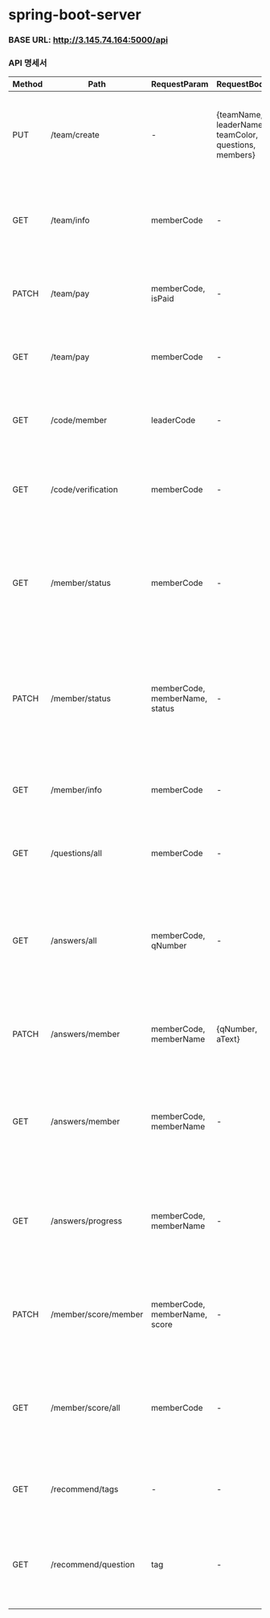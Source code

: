 # spring-boot-server

### BASE URL: http://3.145.74.164:5000/api

### API 명세서
|Method|Path|RequestParam|RequestBody|Return|Summary|
|------|----|------------|-----------|------|-------|
|PUT|/team/create|-|{teamName, leaderName, teamColor, questions, members}|{leaderCode, memberCode}|정보를 받아서 팀을 생성한 후, 팀장 코드와 팀원 코드를 반환한다|
|GET|/team/info|memberCode|-|{teamId, teamName, leaderName, teamColor, memberCount, createdAt, boardAvailable, qCount, paid}|팀원 코드를 받아서 현재 팀 정보를 조회한다|
|PATCH|/team/pay|memberCode, isPaid|-|-|팀원 코드를 받아서 결제 여부를 변경한다|
|GET|/team/pay|memberCode|-|isPaid|팀원 코드를 받아서 결제 여부를 조회한다|
|GET|/code/member|leaderCode|-|memberCode|팀장 코드를 받아서 팀원 코드를 조회한다|
|GET|/code/verification|memberCode|-|isValid|팀원 코드를 받아서 해당 코드가 유효한지 확인한다|
|GET|/member/status|memberCode|-|{statusList, isBoardAvailable}|팀원 코드를 받아서 현재 팀원의 참여 현황 리스트와 메인보드 접근가능 여부를 조회한다|
|PATCH|/member/status|memberCode, memberName, status|-|-|팀원 코드와 팀원 이름을 받아서 참여 상태를 변경한다 (pending, joining, done 셋 중 하나)|
|GET|/member/info|memberCode|-|memberList|팀원 코드를 받아서 모든 팀원 정보를 조회한다|
|GET|/questions/all|memberCode|-|questions|팀원 코드를 받아서 질문 리스트를 조회한다|
|GET|/answers/all|memberCode, qNumber|-|answerList|팀원 코드와 질문 번호를 받아서 해당 질문에 대한 모든 팀원들의 답변을 조회한다|
|PATCH|/answers/member|memberCode, memberName|{qNumber, aText}|-|정보를 받아서 질문 번호에 대한 답변을 입력/수정한다|
|GET|/answers/member|memberCode, memberName|-|answers|코드와 팀원 이름을 받아서 해당 팀원이 여태까지 작성한 답변들을 조회한다|
|GET|/answers/progress|memberCode, memberName|-|{qCount, aLast}|팀원 코드와 팀원 이름을 받아서 총 질문 개수와 작성 완료한 답변 수를 조회한다|
|PATCH|/member/score/member|memberCode, memberName, score|-|-|팀원 코드와 팀원 이름을 받아서 해당 팀원의 점수를 입력한다|
|GET|/member/score/all|memberCode|-|scoreList|팀원 코드를 받아서 점수를 내림차순으로 정렬한 팀원 리스트를 조회한다|
|GET|/recommend/tags|-|-|tagList|랜덤으로 태그 3개가 담긴 리스트를 조회한다|
|GET|/recommend/question|tag|-|question|태그를 받아서 해당 태그와 관련된 질문 1개를 랜덤으로 반환한다|
